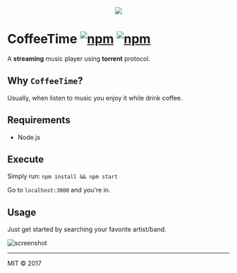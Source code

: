 <p align="center">
  <img src="https://i.imgur.com/W02ft9U.png">
</p>

# CoffeeTime [![npm](https://img.shields.io/npm/l/express.svg)]() [![npm](https://img.shields.io/npm/v/npm.svg)]()

A **streaming** music player using **torrent** protocol.

## Why `CoffeeTime`?
Usually, when listen to music you enjoy it while drink coffee.

## Requirements
* Node.js

## Execute
Simply run:
`npm install && npm start`

Go to `localhost:3000` and you're in.

## Usage
Just get started by searching your favorite artist/band.

![screenshot](https://i.imgur.com/cgyiyQq.png)

---

MIT © 2017 

